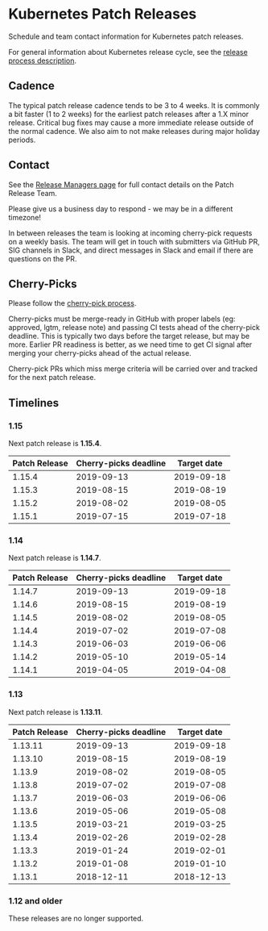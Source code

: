 # Kubernetes Patch Releases

Schedule and team contact information for Kubernetes patch releases.

For general information about Kubernetes release cycle, see the
[release process description].

## Cadence

The typical patch release cadence tends to be 3 to 4 weeks.  It is
commonly a bit faster (1 to 2 weeks) for the earliest patch releases
after a 1.X minor release.  Critical bug fixes may cause a more
immediate release outside of the normal cadence.  We also aim to not make
releases during major holiday periods.

## Contact

See the [Release Managers page][release-managers] for full contact details on the Patch Release Team.

Please give us a business day to respond - we may be in a different timezone!

In between releases the team is looking at incoming cherry-pick
requests on a weekly basis.  The team will get in touch with
submitters via GitHub PR, SIG channels in Slack, and direct messages
in Slack and email if there are questions on the PR.

## Cherry-Picks

Please follow the [cherry-pick process].

Cherry-picks must be merge-ready in GitHub with proper labels (eg:
approved, lgtm, release note) and passing CI tests ahead of the
cherry-pick deadline.  This is typically two days before the target
release, but may be more.  Earlier PR readiness is better, as we
need time to get CI signal after merging your cherry-picks ahead
of the actual release.

Cherry-pick PRs which miss merge criteria will be carried over and tracked
for the next patch release.

## Timelines

### 1.15

Next patch release is **1.15.4**.

| Patch Release | Cherry-picks deadline | Target date |
| --- | --- | --- |
| 1.15.4 | 2019-09-13 | 2019-09-18 |
| 1.15.3 | 2019-08-15 | 2019-08-19 |
| 1.15.2 | 2019-08-02 | 2019-08-05 |
| 1.15.1 | 2019-07-15 | 2019-07-18 |


### 1.14

Next patch release is **1.14.7**.

| Patch Release | Cherry-picks deadline | Target date |
| --- | --- | --- |
| 1.14.7 | 2019-09-13 | 2019-09-18 |
| 1.14.6 | 2019-08-15 | 2019-08-19 |
| 1.14.5 | 2019-08-02 | 2019-08-05 |
| 1.14.4 | 2019-07-02 | 2019-07-08 |
| 1.14.3 | 2019-06-03 | 2019-06-06 |
| 1.14.2 | 2019-05-10 | 2019-05-14 |
| 1.14.1 | 2019-04-05 | 2019-04-08 |


### 1.13

Next patch release is **1.13.11**.

| Patch Release | Cherry-picks deadline | Target date |
| --- | --- | --- |
| 1.13.11 | 2019-09-13 | 2019-09-18 |
| 1.13.10 | 2019-08-15 | 2019-08-19 |
| 1.13.9 | 2019-08-02 | 2019-08-05 |
| 1.13.8 | 2019-07-02 | 2019-07-08 |
| 1.13.7 | 2019-06-03 | 2019-06-06 |
| 1.13.6 | 2019-05-06 | 2019-05-08 |
| 1.13.5 | 2019-03-21 | 2019-03-25 |
| 1.13.4 | 2019-02-26 | 2019-02-28 |
| 1.13.3 | 2019-01-24 | 2019-02-01 |
| 1.13.2 | 2019-01-08 | 2019-01-10 |
| 1.13.1 | 2018-12-11 | 2018-12-13 |


### 1.12 and older

These releases are no longer supported.

[cherry-pick process]: https://git.k8s.io/community/contributors/devel/sig-release/cherry-picks.md
[release-managers]: /release-managers.md
[release process description]: https://git.k8s.io/community/contributors/devel/sig-release/release.md

